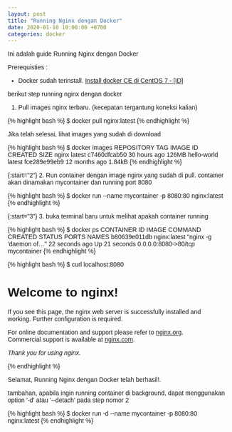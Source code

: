 ```yaml
---
layout: post
title: "Running Nginx dengan Docker"
date: 2020-01-10 10:00:00 +0700
categories: docker
---
```


Ini adalah guide Running Nginx dengan Docker

Prerequisties :
- Docker sudah terinstall. [Install docker CE di CentOS 7 - [ID]](https://ametdoohan.github.io/id-docker-ce-install-centos7/)

berikut step running nginx dengan docker

1. Pull images nginx terbaru. (kecepatan tergantung koneksi kalian)

{% highlight bash %}
$ docker pull nginx:latest
{% endhighlight %}

Jika telah selesai, lihat images yang sudah di download

{% highlight bash %}
$ docker images
REPOSITORY          TAG                 IMAGE ID            CREATED             SIZE
nginx               latest              c7460dfcab50        30 hours ago        126MB
hello-world         latest              fce289e99eb9        12 months ago       1.84kB
{% endhighlight %}

{:start="2"}
2. Run container dengan image nginx yang sudah di pull. container akan dinamakan mycontainer dan running port 8080

{% highlight bash %}
$ docker run --name mycontainer -p 8080:80 nginx:latest
{% endhighlight %}

{:start="3"}
3. buka terminal baru untuk melihat apakah container running

{% highlight bash %}
$ docker ps
CONTAINER ID        IMAGE               COMMAND                  CREATED             STATUS              PORTS                  NAMES
b80639e011db        nginx:latest        "nginx -g 'daemon of…"   22 seconds ago      Up 21 seconds       0.0.0.0:8080->80/tcp   mycontainer
{% endhighlight %}

{% highlight bash %}
$ curl localhost:8080
<!DOCTYPE html>
<html>
<head>
<title>Welcome to nginx!</title>
<style>
    body {
        width: 35em;
        margin: 0 auto;
        font-family: Tahoma, Verdana, Arial, sans-serif;
    }
</style>
</head>
<body>
<h1>Welcome to nginx!</h1>
<p>If you see this page, the nginx web server is successfully installed and
working. Further configuration is required.</p>

<p>For online documentation and support please refer to
<a href="http://nginx.org/">nginx.org</a>.<br/>
Commercial support is available at
<a href="http://nginx.com/">nginx.com</a>.</p>

<p><em>Thank you for using nginx.</em></p>
</body>
</html>
{% endhighlight %}

Selamat, Running Nginx dengan Docker telah berhasil!.

tambahan, apabila ingin running container di background, dapat menggunakan option '-d' atau '--detach' pada step nomor 2

{% highlight bash %}
$ docker run -d --name mycontainer -p 8080:80 nginx:latest
{% endhighlight %}